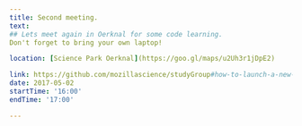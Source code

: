 ```yaml
---
title: Second meeting.
text: 
## Lets meet again in Oerknal for some code learning. 
Don't forget to bring your own laptop!

location: [Science Park Oerknal](https://goo.gl/maps/u2Uh3r1jDpE2)

link: https://github.com/mozillascience/studyGroup#how-to-launch-a-new-event
date: 2017-05-02
startTime: '16:00'
endTime: '17:00'

---
```

